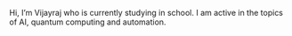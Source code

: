 Hi, I’m Vijayraj who is currently studying in school. I am active in the topics of AI, quantum computing and automation.
